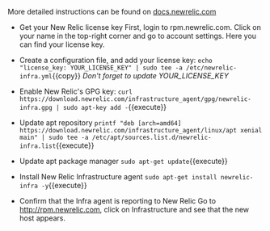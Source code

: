 More detailed instructions can be found on [docs.newrelic.com](https://docs.newrelic.com/docs/infrastructure/install-configure-manage-infrastructure/linux-installation/install-infrastructure-linux-using-package-manager)

* Get your New Relic license key
First, login to rpm.newrelic.com.
Click on your name in the top-right corner and go to account settings.
Here you can find your license key.

* Create a configuration file, and add your license key:
`echo "license_key: YOUR_LICENSE_KEY" | sudo tee -a /etc/newrelic-infra.yml`{{copy}}
*Don't forget to update YOUR_LICENSE_KEY*

* Enable New Relic's GPG key:
`curl https://download.newrelic.com/infrastructure_agent/gpg/newrelic-infra.gpg | sudo apt-key add -`{{execute}}

* Update apt repository
`printf "deb [arch=amd64] https://download.newrelic.com/infrastructure_agent/linux/apt xenial main" | sudo tee -a /etc/apt/sources.list.d/newrelic-infra.list`{{execute}}

* Update apt package manager
`sudo apt-get update`{{execute}}

* Install New Relic Infrastructure agent
`sudo apt-get install newrelic-infra -y`{{execute}}

* Confirm that the Infra agent is reporting to New Relic
Go to http://rpm.newrelic.com, click on Infrastructure and see that the new host appears.
